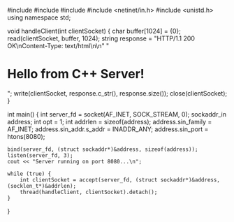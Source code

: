#include <iostream>
#include <string>
#include <thread>
#include <netinet/in.h>
#include <unistd.h>
using namespace std;

void handleClient(int clientSocket) {
    char buffer[1024] = {0};
    read(clientSocket, buffer, 1024);
    string response = 
        "HTTP/1.1 200 OK\nContent-Type: text/html\n\n"
        "<html><body><h1>Hello from C++ Server!</h1></body></html>";
    write(clientSocket, response.c_str(), response.size());
    close(clientSocket);
}

int main() {
    int server_fd = socket(AF_INET, SOCK_STREAM, 0);
    sockaddr_in address; int opt = 1; int addrlen = sizeof(address);
    address.sin_family = AF_INET;
    address.sin_addr.s_addr = INADDR_ANY;
    address.sin_port = htons(8080);

    bind(server_fd, (struct sockaddr*)&address, sizeof(address));
    listen(server_fd, 3);
    cout << "Server running on port 8080...\n";

    while (true) {
        int clientSocket = accept(server_fd, (struct sockaddr*)&address, (socklen_t*)&addrlen);
        thread(handleClient, clientSocket).detach();
    }
}
